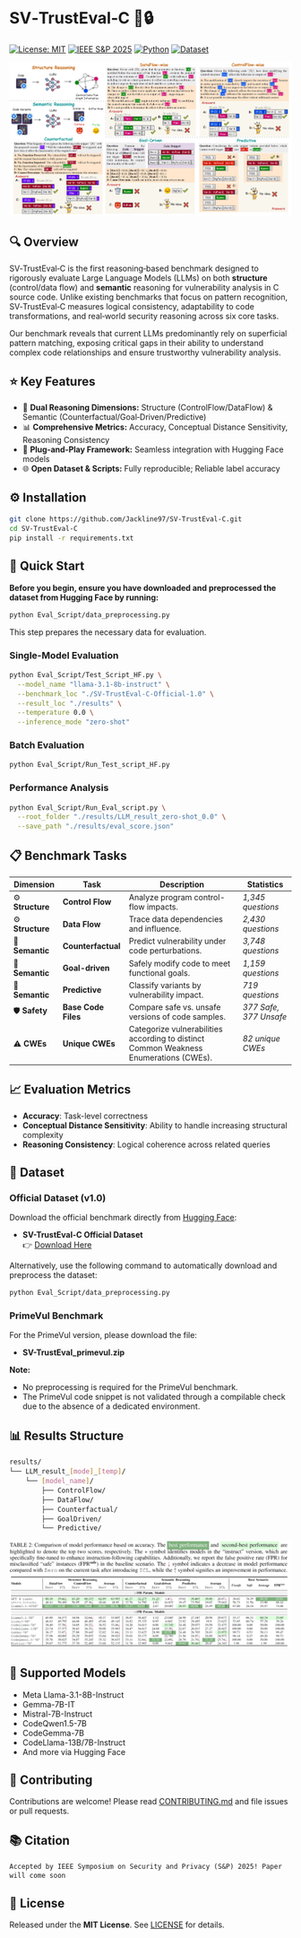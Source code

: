 # SV‑TrustEval‑C 🚨🔒

[![License: MIT](https://img.shields.io/badge/License-MIT-green.svg)](LICENSE) [![IEEE S&P 2025](https://img.shields.io/badge/Publication-S%26P2025-blueviolet)](https://ieeexplore.ieee.org/document/) [![Python](https://img.shields.io/badge/Python-3.6%2B-blue.svg)](https://www.python.org) [![Dataset](https://img.shields.io/badge/Dataset-v1.0-blue)](https://anonymous.4open.science/r/TrustEval-1D7B)

<img src="Figures/main_intro.png" alt="SV-TrustEval-C Overview"/>

## 🔍 Overview
SV‑TrustEval‑C is the first reasoning‑based benchmark designed to rigorously evaluate Large Language Models (LLMs) on both **structure** (control/data flow) and **semantic** reasoning for vulnerability analysis in C source code. Unlike existing benchmarks that focus on pattern recognition, SV‑TrustEval‑C measures logical consistency, adaptability to code transformations, and real‑world security reasoning across six core tasks.

Our benchmark reveals that current LLMs predominantly rely on superficial pattern matching, exposing critical gaps in their ability to understand complex code relationships and ensure trustworthy vulnerability analysis.



## ⭐ Key Features
- 🎯 **Dual Reasoning Dimensions:** Structure (ControlFlow/DataFlow) & Semantic (Counterfactual/Goal‑Driven/Predictive)
- 📊 **Comprehensive Metrics:** Accuracy, Conceptual Distance Sensitivity, Reasoning Consistency
- 🔄 **Plug‑and‑Play Framework:** Seamless integration with Hugging Face models
- 🌐 **Open Dataset & Scripts:** Fully reproducible; Reliable label accuracy



## ⚙️ Installation
```bash
git clone https://github.com/Jackline97/SV-TrustEval-C.git
cd SV-TrustEval-C
pip install -r requirements.txt
```



## 🚀 Quick Start

**Before you begin, ensure you have downloaded and preprocessed the dataset from Hugging Face by running:**

```bash
python Eval_Script/data_preprocessing.py
```
This step prepares the necessary data for evaluation.

### Single-Model Evaluation
```bash
python Eval_Script/Test_Script_HF.py \
  --model_name "llama-3.1-8b-instruct" \
  --benchmark_loc "./SV-TrustEval-C-Official-1.0" \
  --result_loc "./results" \
  --temperature 0.0 \
  --inference_mode "zero-shot"
```

### Batch Evaluation
```bash
python Eval_Script/Run_Test_script_HF.py
```

### Performance Analysis
```bash
python Eval_Script/Run_Eval_script.py \
  --root_folder "./results/LLM_result_zero-shot_0.0" \
  --save_path "./results/eval_score.json"
```



## 📋 Benchmark Tasks

| **Dimension**        | **Task**             | **Description**                                                                              | **Statistics**           |
|-------------------------|----------------------|-------------------------------------------------|--------------------------|
| :gear: **Structure** | **Control Flow**     | Analyze program control-flow impacts.                          | *1,345 questions*        |
| :gear: **Structure** | **Data Flow**        | Trace data dependencies and influence.                         | *2,430 questions*        |
| :brain: **Semantic** | **Counterfactual**   | Predict vulnerability under code perturbations.                        | *3,748 questions*        |
| :brain: **Semantic** | **Goal-driven**      | Safely modify code to meet functional goals.                              | *1,159 questions*        |
| :brain: **Semantic** | **Predictive**       | Classify variants by vulnerability impact.                   | *719 questions*          |
| :shield: **Safety**  | **Base Code Files**  | Compare safe vs. unsafe versions of code samples.                                            | *377 Safe, 377 Unsafe*   |
| :warning: **CWEs**   | **Unique CWEs**      | Categorize vulnerabilities according to distinct Common Weakness Enumerations (CWEs).          | *82 unique CWEs*         |



## 📈 Evaluation Metrics
- **Accuracy**: Task-level correctness
- **Conceptual Distance Sensitivity**: Ability to handle increasing structural complexity
- **Reasoning Consistency**: Logical coherence across related queries



## 💾 Dataset

### Official Dataset (v1.0)

Download the official benchmark directly from [Hugging Face](https://huggingface.co/datasets/Jackline/SV-TrustEval-C-1.0):

- **SV-TrustEval-C Official Dataset**  
  👉 [Download Here](https://huggingface.co/datasets/Jackline/SV-TrustEval-C-1.0)

Alternatively, use the following command to automatically download and preprocess the dataset:

```bash
python Eval_Script/data_preprocessing.py
```

### PrimeVul Benchmark

For the PrimeVul version, please download the file:

- **SV-TrustEval_primevul.zip**

**Note:**  
- No preprocessing is required for the PrimeVul benchmark.  
- The PrimeVul code snippet is not validated through a compilable check due to the absence of a dedicated environment.



## 📊 Results Structure
```bash
results/
└── LLM_result_[mode]_[temp]/
    └── [model_name]/
        ├── ControlFlow/
        ├── DataFlow/
        ├── Counterfactual/
        ├── GoalDriven/
        └── Predictive/
```

<img src="Figures/results.png" alt="Evaluation Results"/>



## 🤖 Supported Models
- Meta Llama-3.1-8B-Instruct
- Gemma-7B-IT
- Mistral-7B-Instruct
- CodeQwen1.5-7B
- CodeGemma-7B
- CodeLlama-13B/7B-Instruct
- And more via Hugging Face



## 🤝 Contributing
Contributions are welcome! Please read [CONTRIBUTING.md](CONTRIBUTING.md) and file issues or pull requests.



## 📚 Citation
```
Accepted by IEEE Symposium on Security and Privacy (S&P) 2025! Paper will come soon
```



## 📄 License
Released under the **MIT License**. See [LICENSE](LICENSE) for details.

